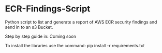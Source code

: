 # ECR-Findings-Script
Python script to list and generate a report of AWS ECR security findings and send in to an s3 Bucket.

Step by step guide in: Coming soon

To install the libraries use the command: pip install -r requirements.txt
